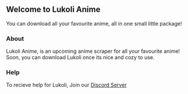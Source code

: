 ## Welcome to Lukoli Anime

You can download all your favourite anime, all in one small little package!

### About

Lukoli Anime, is an upcoming anime scraper for all your favourite anime! Soon, you can download Lukoli once its nice and cozy to use.

### Help
To recieve help for Lukoli, Join our [Discord Server](discord.gg)

